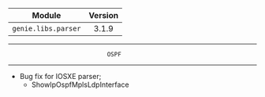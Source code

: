 | Module                  | Version       |
| ------------------------|:-------------:|
| ``genie.libs.parser``   | 3.1.9         |

--------------------------------------------------------------------------------
                                OSPF
--------------------------------------------------------------------------------

* Bug fix for IOSXE parser;
	* ShowIpOspfMplsLdpInterface